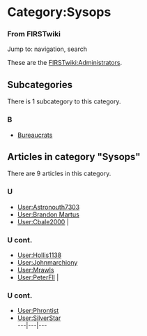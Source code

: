 # Category:Sysops

### From FIRSTwiki

Jump to: navigation, search

These are the [FIRSTwiki:Administrators](/index.php/FIRSTwiki:Administrators
"FIRSTwiki:Administrators" ).

  

## Subcategories

There is 1 subcategory to this category.

### B

  * [Bureaucrats](/index.php/Category:Bureaucrats "Category:Bureaucrats" )

## Articles in category "Sysops"

There are 9 articles in this category.

### U

  * [User:Astronouth7303](/index.php/User:Astronouth7303 "User:Astronouth7303" )
  * [User:Brandon Martus](/index.php/User:Brandon_Martus "User:Brandon Martus" )
  * [User:Cbale2000](/index.php/User:Cbale2000 "User:Cbale2000" )
|

### U cont.

  * [User:Hollis1138](/index.php/User:Hollis1138 "User:Hollis1138" )
  * [User:Johnmarchiony](/index.php/User:Johnmarchiony "User:Johnmarchiony" )
  * [User:Mrawls](/index.php/User:Mrawls "User:Mrawls" )
  * [User:PeterFll](/index.php/User:PeterFll "User:PeterFll" )
|

### U cont.

  * [User:Phrontist](/index.php/User:Phrontist "User:Phrontist" )
  * [User:SilverStar](/index.php/User:SilverStar "User:SilverStar" )  
---|---|---  
  
